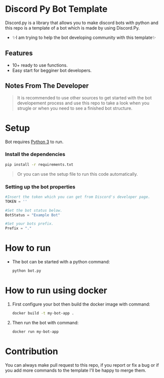 # Discord Py Bot Template

Discord.py is a library that allows you to make discord bots with python and this repo is a template of a bot which is made by using Discord.Py.
- ✨I am trying to help the bot developing community with this template✨

## Features

- 10+ ready to use functions.
- Easy start for begginer bot developers.

## Notes From The Developer
> It is recommended to use other sources to get started with the bot developement process and use this repo to take a look when you strugle or when you need to see a finished bot structure.
> 
# Setup

Bot requires [Python 3](https://www.python.org/) to run.

### Install the dependencies

```sh
pip install -r requirements.txt
```
> Or you can use the setup file to run this code automatically.

### Setting up the bot properties

```python
#Insert the token which you can get from Discord's developer page.
TOKEN = '' 

#Set the bot status below.
BotStatus = "Example Bot"

#Set your bots prefix.
Prefix = "."
```

# How to run
* The bot can be started with a python command:
    ```sh
    python bot.py
    ```

# How to run using docker
1) First configure your bot then build the docker image with command:
    ```sh
    docker build -t my-bot-app .
    ```
2) Then run the bot with command:
    ```sh
    docker run my-bot-app
    ```

# Contribution
You can always make pull request to this repo, if you report or fix a bug or if you add more commands to the template I'll be happy to merge them.
